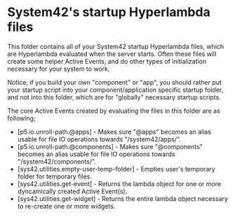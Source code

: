 System42's startup Hyperlambda files
========

This folder contains all of your System42 startup Hyperlambda files, which are Hyperlambda evaluated when the server starts.
Often these files will create some helper Active Events, and do other types of initialization necessary for your system to work.

Notice, if you build your own "component" or "app", you should rather put your startup script into your component/application
specific startup folder, and not into this folder, which are for "globally" necessary startup scripts.

The core Active Events created by evaluating the files in this folder are as following;

* [p5.io.unroll-path.@apps] - Makes sure "@apps" becomes an alias usable for file IO operations towards "/system42/apps/".
* [p5.io.unroll-path.@components] - Makes sure "@components" becomes an alias usable for file IO operations towards "/system42/components/".
* [sys42.utilities.empty-user-temp-folder] - Empties user's temporary folder for temporary files.
* [sys42.utilities.get-event] - Returns the lambda object for one or more dyncamically created Active Event(s).
* [sys42.utilities.get-widget] - Returns the entire lambda object necessary to re-create one or more widgets.

